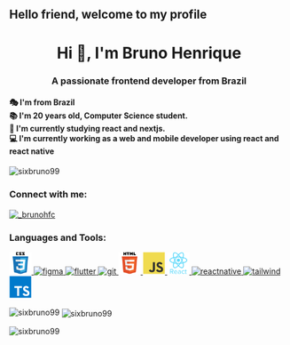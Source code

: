 ## Hello friend, welcome to my profile

<h1 align="center">Hi 👋, I'm Bruno Henrique</h1>
<h3 align="center">A passionate frontend developer from Brazil</h3>
<h4>
  🎭 I'm from Brazil <br>
  📚 I'm 20 years old, Computer Science student. <br>
  🧠 I'm currently studying react and nextjs. <br>
  💻 I'm currently working as a web and mobile developer using react and react native
</h4>

<p align="left"> <img src="https://komarev.com/ghpvc/?username=sixbruno99&label=Profile%20views&color=0e75b6&style=flat" alt="sixbruno99" /> </p>

<h3 align="left">Connect with me:</h3>
<p align="left">
<a href="https://instagram.com/_brunohfc" target="blank"><img align="center" src="https://raw.githubusercontent.com/rahuldkjain/github-profile-readme-generator/master/src/images/icons/Social/instagram.svg" alt="_brunohfc" height="30" width="40" /></a>
</p>

<h3 align="left">Languages and Tools:</h3>
<p align="left"> <a href="https://www.w3schools.com/css/" target="_blank" rel="noreferrer"> <img src="https://raw.githubusercontent.com/devicons/devicon/master/icons/css3/css3-original-wordmark.svg" alt="css3" width="40" height="40"/> </a> <a href="https://www.figma.com/" target="_blank" rel="noreferrer"> <img src="https://www.vectorlogo.zone/logos/figma/figma-icon.svg" alt="figma" width="40" height="40"/> </a> <a href="https://flutter.dev" target="_blank" rel="noreferrer"> <img src="https://www.vectorlogo.zone/logos/flutterio/flutterio-icon.svg" alt="flutter" width="40" height="40"/> </a> <a href="https://git-scm.com/" target="_blank" rel="noreferrer"> <img src="https://www.vectorlogo.zone/logos/git-scm/git-scm-icon.svg" alt="git" width="40" height="40"/> </a> <a href="https://www.w3.org/html/" target="_blank" rel="noreferrer"> <img src="https://raw.githubusercontent.com/devicons/devicon/master/icons/html5/html5-original-wordmark.svg" alt="html5" width="40" height="40"/> </a> <a href="https://developer.mozilla.org/en-US/docs/Web/JavaScript" target="_blank" rel="noreferrer"> <img src="https://raw.githubusercontent.com/devicons/devicon/master/icons/javascript/javascript-original.svg" alt="javascript" width="40" height="40"/> </a> <a href="https://reactjs.org/" target="_blank" rel="noreferrer"> <img src="https://raw.githubusercontent.com/devicons/devicon/master/icons/react/react-original-wordmark.svg" alt="react" width="40" height="40"/> </a> <a href="https://reactnative.dev/" target="_blank" rel="noreferrer"> <img src="https://reactnative.dev/img/header_logo.svg" alt="reactnative" width="40" height="40"/> </a> <a href="https://tailwindcss.com/" target="_blank" rel="noreferrer"> <img src="https://www.vectorlogo.zone/logos/tailwindcss/tailwindcss-icon.svg" alt="tailwind" width="40" height="40"/> </a> <a href="https://www.typescriptlang.org/" target="_blank" rel="noreferrer"> <img src="https://raw.githubusercontent.com/devicons/devicon/master/icons/typescript/typescript-original.svg" alt="typescript" width="40" height="40"/> </a> </p>

<p><img align="left" src="https://github-readme-stats.vercel.app/api/top-langs?username=sixbruno99&show_icons=true&locale=en&layout=compact" alt="sixbruno99" /></p>

<p>&nbsp;<img align="center" src="https://github-readme-stats.vercel.app/api?username=sixbruno99&show_icons=true&locale=en" alt="sixbruno99" /></p>

<p><img align="center" src="https://github-readme-streak-stats.herokuapp.com/?user=sixbruno99&" alt="sixbruno99" /></p>
